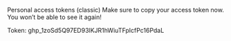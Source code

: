 Personal access tokens (classic)
Make sure to copy your access token now. You won’t be able to see it again!

Token:
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
